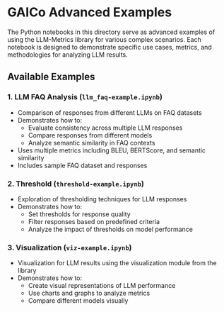 # GAICo Advanced Examples

The Python notebooks in this directory serve as advanced examples of using the LLM-Metrics library for various complex scenarios. Each notebook is designed to demonstrate specific use cases, metrics, and methodologies for analyzing LLM results.

## Available Examples

### 1. LLM FAQ Analysis (`llm_faq-example.ipynb`)

- Comparison of responses from different LLMs on FAQ datasets
- Demonstrates how to:
  - Evaluate consistency across multiple LLM responses
  - Compare responses from different models
  - Analyze semantic similarity in FAQ contexts
- Uses multiple metrics including BLEU, BERTScore, and semantic similarity
- Includes sample FAQ dataset and responses

### 2. Threshold (`threshold-example.ipynb`)

- Exploration of thresholding techniques for LLM responses
- Demonstrates how to:
  - Set thresholds for response quality
  - Filter responses based on predefined criteria
  - Analyze the impact of thresholds on model performance

### 3. Visualization (`viz-example.ipynb`)

- Visualization for LLM results using the visualization module from the library
- Demonstrates how to:
  - Create visual representations of LLM performance
  - Use charts and graphs to analyze metrics
  - Compare different models visually
